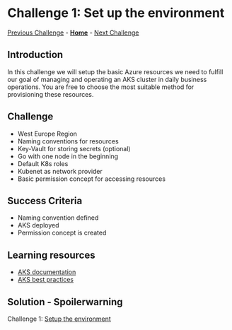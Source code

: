 # Challenge 1: Set up the environment

[Previous Challenge](./00-Getting-started.md) - **[Home](../README.md)** - [Next Challenge](./02-Deploy-and-configure.md)

## Introduction

In this challenge we will setup the basic Azure resources we need to fulfill our goal of managing and operating an AKS cluster in daily business operations. You are free to choose the most suitable method for provisioning these resources.

## Challenge

- West Europe Region
- Naming conventions for resources
- Key-Vault for storing secrets (optional)
- Go with one node in the beginning
- Default K8s roles
- Kubenet as network provider
- Basic permission concept for accessing resources

## Success Criteria

- Naming convention defined
- AKS deployed
- Permission concept is created

## Learning resources

- [AKS documentation](https://learn.microsoft.com/en-us/azure/aks/)
- [AKS best practices](https://learn.microsoft.com/en-us/azure/aks/best-practices)

## Solution - Spoilerwarning

Challenge 1: [Setup the environment](../Solutionguide/01-Setup-Environment-solution.md)
